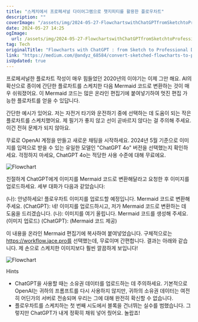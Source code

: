 ```yaml
---
title: "스케치에서 프로페셔널 다이어그램으로 챗지피티를 활용한 플로우차트"
description: ""
coverImage: "/assets/img/2024-05-27-FlowchartswithChatGPTfromSketchtoProfessionalDiagram_0.png"
date: 2024-05-27 14:25
ogImage: 
  url: /assets/img/2024-05-27-FlowchartswithChatGPTfromSketchtoProfessionalDiagram_0.png
tag: Tech
originalTitle: "Flowcharts with ChatGPT : from Sketch to Professional Diagram"
link: "https://medium.com/@andyz_68584/convert-sketched-flowcharts-to-professional-diagrams-with-chatgpt-5a5ccac881c4"
isUpdated: true
---
```





프로페셔널한 플로차트 작성이 매우 힘들었던 2020년의 이야기는 이제 그만 해요. AI의 확산으로 종이에 간단한 플로차트를 스케치한 다음 Mermaid 코드로 변환하는 것이 매우 쉬워졌어요. 이 Mermaid 코드는 많은 온라인 편집기에 붙여넣기하여 멋진 편집 가능한 플로차트를 얻을 수 있답니다.

간단한 예시가 있어요. 저는 자전거 타기와 운전하기 중에 선택하는 데 도움이 되는 작은 플로차트를 스케치했어요. 제 필기가 좋지 않고 선이 곧바르지 않다는 걸 주의해 주세요. 이건 전혀 문제가 되지 않아요.

무료로 OpenAI 계정을 만들고 새로운 채팅을 시작하세요. 2024년 5월 기준으로 이미지를 입력으로 받을 수 있는 유일한 모델인 "ChatGPT 4o" 버전을 선택했는지 확인하세요. 걱정하지 마세요, ChatGPT 4o는 적당한 사용 수준에 대해 무료에요.

<div class="content-ad"></div>


![Flowchart](/assets/img/2024-05-27-FlowchartswithChatGPTfromSketchtoProfessionalDiagram_1.png)


친절하게 ChatGPT에게 이미지를 Mermaid 코드로 변환해달라고 요청한 후 이미지를 업로드하세요. 세부 대화가 다음과 같았습니다:

(나): 안녕하세요! 플로우차트 이미지를 업로드할 예정입니다. Mermaid 코드로 변환해 주세요.
(ChatGPT): 네! 이미지를 업로드하시고, 저가 Mermaid 코드로 변환하는 데 도움을 드리겠습니다.
(나): 이미지를 여기 올립니다. Mermaid 코드를 생성해 주세요. (이미지 업로드)
(ChatGPT): (Mermaid 코드 제공)

이 내용을 온라인 Mermaid 편집기에 복사하여 붙여넣었습니다. 구체적으로는 https://workflow.jace.pro를 선택했는데, 무료이며 간편합니다. 결과는 아래와 같습니다. 제 손으로 스케치한 이미지보다 훨씬 깔끔하게 보입니다!



<div class="content-ad"></div>



![Flowchart](/assets/img/2024-05-27-FlowchartswithChatGPTfromSketchtoProfessionalDiagram_2.png)

Hints

- ChatGPT을 사용할 때는 소유권 데이터를 업로드하는 데 주의하세요. 기본적으로 OpenAI는 귀하의 프롬프트를 다시 사용하지 않지만, 귀하의 소유권 데이터는 여전히 어딘가의 서버로 전송되며 우리는 그에 대해 완전히 확신할 수 없습니다.
- 플로우차트를 스케치하는 첫 번째 시도에서 블록을 건너뛰는 실수를 범했습니다. 그렇지만 ChatGPT가 내게 정확히 채워 넣어 줬어요. 놀랍죠!




